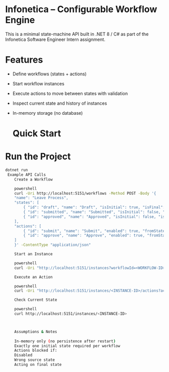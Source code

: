 # Infonetica – Configurable Workflow Engine

This is a minimal state-machine API built in .NET 8 / C# as part of the Infonetica Software Engineer Intern assignment.



#  Features

- Define workflows (states + actions)
- Start workflow instances
- Execute actions to move between states with validation
- Inspect current state and history of instances
- In-memory storage (no database)

  #  Quick Start

#  Run the Project

```bash
dotnet run
 Example API Calls
    Create a Workflow

    powershell
    curl -Uri http://localhost:5151/workflows -Method POST -Body '{
    "name": "Leave Process",
    "states": [
        { "id": "draft", "name": "Draft", "isInitial": true, "isFinal": false, "enabled": true },
        { "id": "submitted", "name": "Submitted", "isInitial": false, "isFinal": false, "enabled": true },
        { "id": "approved", "name": "Approved", "isInitial": false, "isFinal": true, "enabled": true }
    ],
    "actions": [
        { "id": "submit", "name": "Submit", "enabled": true, "fromStates": ["draft"], "toState": "submitted" },
        { "id": "approve", "name": "Approve", "enabled": true, "fromStates": ["submitted"], "toState": "approved" }
    ]
    }' -ContentType "application/json"

    Start an Instance

    powershell
    curl -Uri "http://localhost:5151/instances?workflowId=<WORKFLOW-ID>" -Method POST

    Execute an Action

    powershell
    curl -Uri "http://localhost:5151/instances/<INSTANCE-ID>/actions?actionId=submit" -Method POST

    Check Current State

    powershell
    curl http://localhost:5151/instances/<INSTANCE-ID>



    Assumptions & Notes
    
    In-memory only (no persistence after restart)
    Exactly one initial state required per workflow
    Actions blocked if:
    Disabled
    Wrong source state
    Acting on final state

